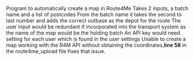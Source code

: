 Program to automatically create a map in Route4Me
Takes 2 inputs, a batch name and a list of postcodes
From the batch name it takes the second to last number and adds the correct outbase as the depot for the route
The user input would be redundant if incorporated into the transport system as the name of the map would be the holding batch
An API key would need setting for each user which is found in the user settings
Unable to create a map working with the R4M API without obtaining the coordinates,**line 58** in the route4me_upload file fixes that issue.
